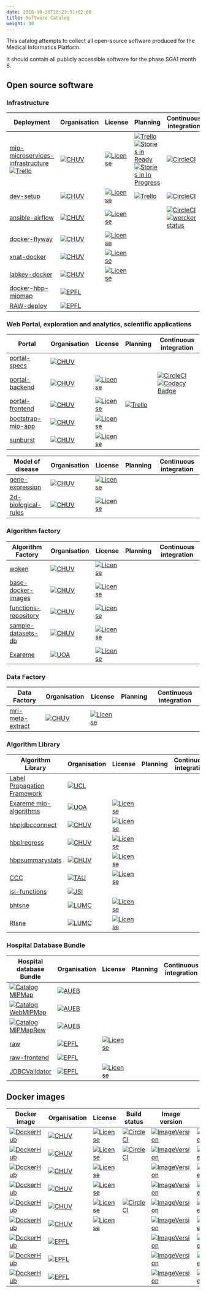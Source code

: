 ```yaml
---
date: 2016-10-30T18:23:51+02:00
title: Software Catalog
weight: 30
---
```


This catalog attempts to collect all open-source software produced for the Medical Informatics Platform.

It should contain all publicly accessible software for the phase SGA1 month 6.

## Open source software

### Infrastructure

| Deployment | Organisation | License | Planning | Continuous integration |
|------------|--------------|---------|------------|------------------------|
| [mip-microservices-infrastructure](https://github.com/HBPSP8Repo/mip-microservices-infrastructure) <br/> [![Trello](https://img.shields.io/badge/trello-components-blue.svg)](https://trello.com/b/h66fm9Ad/components-research-infrastructure) | [![CHUV](https://img.shields.io/badge/CHUV-LREN-AF4C64.svg)](https://www.unil.ch/lren/en/home.html) | [![License](https://img.shields.io/badge/license-Apache--2.0-blue.svg)](https://github.com/LREN-CHUV/mip-microservices-infrastructure/blob/master/LICENSE.md) | [![Trello](https://img.shields.io/badge/trello-infrastructure-blue.svg)](https://trello.com/b/droxZvFT/plans-research-infrastructure) <br/> [![Stories in Ready](https://badge.waffle.io/LREN-CHUV/mip-microservices-infrastructure.png?label=ready&title=stories%20ready)](https://waffle.io/LREN-CHUV/mip-microservices-infrastructure) <br/> [![Stories in In Progress](https://badge.waffle.io/LREN-CHUV/mip-microservices-infrastructure.png?label=in+progress&title=stories%20in%20progress)](https://waffle.io/LREN-CHUV/mip-microservices-infrastructure) | [![CircleCI](https://circleci.com/gh/LREN-CHUV/mip-microservices-infrastructure/tree/master.svg?style=svg)](https://circleci.com/gh/LREN-CHUV/mip-microservices-infrastructure/tree/master) |
| [dev-setup](https://github.com/HBPSP8Repo/dev-setup) | [![CHUV](https://img.shields.io/badge/CHUV-LREN-AF4C64.svg)](https://www.unil.ch/lren/en/home.html) | [![License](https://img.shields.io/badge/license-Apache--2.0-blue.svg)](https://github.com/LREN-CHUV/dev-setup/blob/master/LICENSE.md) | [![Trello](https://img.shields.io/badge/trello-development--tools-blue.svg)](https://trello.com/b/4lsExdnC/components-development-tools) | [![CircleCI](https://circleci.com/gh/LREN-CHUV/dev-setup.svg?style=svg)](https://circleci.com/gh/LREN-CHUV/dev-setup) |
| [ansible-airflow](https://github.com/HBPSP8Repo/ansible-airflow) | [![CHUV](https://img.shields.io/badge/CHUV-LREN-AF4C64.svg)](https://www.unil.ch/lren/en/home.html) | [![License](https://img.shields.io/badge/license-MIT-blue.svg)](https://github.com/HBPSP8Repo/ansible-airflow/blob/master/LICENSE) |   | [![CircleCI](https://circleci.com/gh/LREN-CHUV/ansible-airflow.svg?style=svg)](https://circleci.com/gh/LREN-CHUV/ansible-airflow) [![wercker status](https://app.wercker.com/status/9bab59ff38cd2dbf9f5ef1949fa75692/s/master "wercker status")](https://app.wercker.com/project/byKey/9bab59ff38cd2dbf9f5ef1949fa75692) |
| [docker-flyway](https://github.com/HBPSP8Repo/docker-flyway) | [![CHUV](https://img.shields.io/badge/CHUV-LREN-AF4C64.svg)](https://www.unil.ch/lren/en/home.html) | [![License](https://img.shields.io/badge/license-Apache--2.0-blue.svg)](https://github.com/LREN-CHUV/docker-flyway/blob/master/LICENSE) |   |   |
| [xnat-docker](https://github.com/HBPSP8Repo/xnat-docker) | [![CHUV](https://img.shields.io/badge/CHUV-LREN-AF4C64.svg)](https://www.unil.ch/lren/en/home.html) | [![License](https://img.shields.io/badge/license-Apache--2.0-blue.svg)](https://github.com/LREN-CHUV/xnat-docker/blob/master/LICENSE) |   |
| [labkey-docker](https://github.com/HBPSP8Repo/labkey-docker) | [![CHUV](https://img.shields.io/badge/CHUV-LREN-AF4C64.svg)](https://www.unil.ch/lren/en/home.html) | [![License](https://img.shields.io/badge/license-Apache--2.0-blue.svg)](https://github.com/LREN-CHUV/labkey-docker/blob/master/LICENSE) |   |
| [docker-hbp-mipmap](https://github.com/HBPSP8Repo/docker-hbp-mipmap) | [![EPFL](https://img.shields.io/badge/EPFL-DIAS-6A5ACD.svg)](http://dias.epfl.ch/) |   |   |   |
| [RAW-deploy](https://github.com/HBPSP8Repo/RAW-deploy) | [![EPFL](https://img.shields.io/badge/EPFL-DIAS-6A5ACD.svg)](http://dias.epfl.ch/) |   |   |

### Web Portal, exploration and analytics, scientific applications

| Portal | Organisation | License | Planning | Continuous integration |
|--------|--------------|---------|------------|------------------------|
| [portal-specs](https://github.com/HBPSP8Repo/portal-specs) | [![CHUV](https://img.shields.io/badge/CHUV-LREN-AF4C64.svg)](https://www.unil.ch/lren/en/home.html) |   |   |   |
| [portal-backend](https://github.com/HBPSP8Repo/portal-backend) | [![CHUV](https://img.shields.io/badge/CHUV-LREN-AF4C64.svg)](https://www.unil.ch/lren/en/home.html) | [![License](https://img.shields.io/badge/license-AGPL--3.0-blue.svg)](https://www.gnu.org/licenses/agpl-3.0.html) |   | [![CircleCI](https://circleci.com/gh/LREN-CHUV/portal-backend/tree/master.svg?style=svg)](https://circleci.com/gh/LREN-CHUV/portal-backend/tree/master) <br/> [![Codacy Badge](https://api.codacy.com/project/badge/Grade/087c83d0601a46c7a4dd91f2e5935a5a)](https://www.codacy.com/app/mirco-nasuti/portal-backend?utm_source=github.com&amp;utm_medium=referral&amp;utm_content=LREN-CHUV/portal-backend&amp;utm_campaign=Badge_Grade) |
| [portal-frontend](https://github.com/HBPSP8Repo/portal-frontend) | [![CHUV](https://img.shields.io/badge/CHUV-LREN-AF4C64.svg)](https://www.unil.ch/lren/en/home.html) | [![License](https://img.shields.io/badge/license-AGPL--3.0-blue.svg)](https://www.gnu.org/licenses/agpl-3.0.html) | [![Trello](https://img.shields.io/badge/trello-web--frontend-blue.svg)](https://trello.com/b/lr3NS4W6/dev-web-front-end) |   |
| [bootstrap-mip-app](https://github.com/HBPSP8Repo/bootstrap-mip-app) | [![CHUV](https://img.shields.io/badge/CHUV-LREN-AF4C64.svg)](https://www.unil.ch/lren/en/home.html) | [![License](https://img.shields.io/badge/license-MIT-blue.svg)](https://github.com/LREN-CHUV/bootstrap-mip-app/blob/master/LICENSE) |   |   |
| [sunburst](https://github.com/HBPSP8Repo/sunburst) | [![CHUV](https://img.shields.io/badge/CHUV-LREN-AF4C64.svg)](https://www.unil.ch/lren/en/home.html) | [![License](https://img.shields.io/badge/license-GPL--3.0-blue.svg)](https://github.com/HBPSP8Repo/sunburst/blob/master/LICENSE) |   |   |

| Model of disease | Organisation | License | Planning | Continuous integration |
|--------|--------------|---------|------------|------------------------|
| [gene-expression](https://github.com/HBPSP8Repo/gene-expression) | [![CHUV](https://img.shields.io/badge/CHUV-LREN-AF4C64.svg)](https://www.unil.ch/lren/en/home.html) | [![License](https://img.shields.io/badge/license-GPL--3.0-blue.svg)](https://github.com/HBPSP8Repo/gene-expression/blob/master/LICENSE) |   |   |
| [2d-biological-rules](https://github.com/HBPSP8Repo/2d-biological-rules) | [![CHUV](https://img.shields.io/badge/CHUV-LREN-AF4C64.svg)](https://www.unil.ch/lren/en/home.html) | [![License](https://img.shields.io/badge/license-GPL--3.0-blue.svg)](https://github.com/HBPSP8Repo/2d-biological-rules/blob/master/LICENSE) |   |   |

### Algorithm factory

| Algorithm Factory | Organisation | License | Planning | Continuous integration |
|-------------------|--------------|---------|------------|------------------------|
| [woken](https://github.com/HBPSP8Repo/woken) | [![CHUV](https://img.shields.io/badge/CHUV-LREN-AF4C64.svg)](https://www.unil.ch/lren/en/home.html) | [![License](https://img.shields.io/badge/license-Apache--2.0-blue.svg)](https://github.com/HBPSP8Repo/woken/blob/master/LICENSE) |   |   |
| [base-docker-images](https://github.com/HBPSP8Repo/base-docker-images) | [![CHUV](https://img.shields.io/badge/CHUV-LREN-AF4C64.svg)](https://www.unil.ch/lren/en/home.html) | [![License](https://img.shields.io/badge/license-Apache--2.0-blue.svg)](https://github.com/LREN-CHUV/mip-microservices-infrastructure/blob/master/LICENSE.md) |   |   |
| [functions-repository](https://github.com/HBPSP8Repo/functions-repository) |  [![CHUV](https://img.shields.io/badge/CHUV-LREN-AF4C64.svg)](https://www.unil.ch/lren/en/home.html) | [![License](https://img.shields.io/badge/license-Apache--2.0-blue.svg)](https://github.com/LREN-CHUV/mip-microservices-infrastructure/blob/master/LICENSE.md) |   |   |
| [sample-datasets-db](https://github.com/HBPSP8Repo/sample-datasets-db) | [![CHUV](https://img.shields.io/badge/CHUV-LREN-AF4C64.svg)](https://www.unil.ch/lren/en/home.html) | [![License](https://img.shields.io/badge/license-Apache--2.0-blue.svg)](https://github.com/HBPSP8Repo/sample-datasets-db/blob/master/LICENSE) |   |   |
| [Exareme](https://github.com/HBPSP8Repo/exareme) | [![UOA](https://img.shields.io/badge/UOA-madgik-BDCFD6.svg)](http://www.madgik.di.uoa.gr/) | [![License](https://img.shields.io/badge/license-MIT-blue.svg)](https://github.com/HBPSP8Repo/exareme/blob/mip/LICENSE) |   |   |

### Data Factory

| Data Factory | Organisation | License | Planning | Continuous integration |
|--------------|--------------|---------|------------|------------------------|
| [mri-meta-extract](https://github.com/HBPSP8Repo/mri-meta-extract) | [![CHUV](https://img.shields.io/badge/CHUV-LREN-AF4C64.svg)](https://www.unil.ch/lren/en/home.html) | [![License](https://img.shields.io/badge/license-Apache--2.0-blue.svg)](https://github.com/HBPSP8Repo/mri-meta-extract/blob/master/LICENSE) |   |   |

### Algorithm Library

| Algorithm Library | Organisation | License | Planning | Continuous integration |
|-------------------|--------------|---------|------------|------------------------|
| [Label Propagation Framework](http://www.fil.ion.ucl.ac.uk/~john/LabelProp/) | [![UCL](https://img.shields.io/badge/UCL-Wellcome%20Trust-F6C100.svg)](http://www.fil.ion.ucl.ac.uk/) |   |   |   |
| [Exareme mip-algorithms](https://github.com/HBPSP8Repo/mip-algorithms) | [![UOA](https://img.shields.io/badge/UOA-madgik-BDCFD6.svg)](http://www.madgik.di.uoa.gr/) | [![License](https://img.shields.io/badge/license-MIT-blue.svg)](https://github.com/HBPSP8Repo/mip-algorithms/blob/master/LICENSE) |   |   |
| [hbpjdbcconnect](https://github.com/HBPSP8Repo/hbpjdbcconnect) | [![CHUV](https://img.shields.io/badge/CHUV-LREN-AF4C64.svg)](https://www.unil.ch/lren/en/home.html)  | [![License](https://img.shields.io/badge/license-Apache--2.0-blue.svg)](https://github.com/LREN-CHUV/mip-microservices-infrastructure/blob/master/LICENSE.md) |   |   |
| [hbplregress](https://github.com/HBPSP8Repo/hbplregress) | [![CHUV](https://img.shields.io/badge/CHUV-LREN-AF4C64.svg)](https://www.unil.ch/lren/en/home.html) | [![License](https://img.shields.io/badge/license-Apache--2.0-blue.svg)](https://github.com/LREN-CHUV/mip-microservices-infrastructure/blob/master/LICENSE.md) |   |   |
| [hbpsummarystats](https://github.com/HBPSP8Repo/hbpsummarystats) | [![CHUV](https://img.shields.io/badge/CHUV-LREN-AF4C64.svg)](https://www.unil.ch/lren/en/home.html) | [![License](https://img.shields.io/badge/license-Apache--2.0-blue.svg)](https://github.com/LREN-CHUV/mip-microservices-infrastructure/blob/master/LICENSE.md) |   |   |
| [CCC](https://github.com/HBPSP8Repo/CCC) | [![TAU](https://img.shields.io/badge/TAU-ICTAF-AD2C32.svg)](http://ictaf.tau.ac.il/index.asp?lang=eng) | [![License](https://img.shields.io/badge/license-GPL--3.0-blue.svg)](https://github.com/HBPSP8Repo/CCC/blob/master/LICENSE) |   |   |
| [jsi-functions](https://github.com/HBPSP8Repo/jsi-functions) | [![JSI](https://img.shields.io/badge/JSI-KT-CCDDEE.svg)](http://kt.ijs.si/) |   |   |   |
| [bhtsne](https://github.com/HBPSP8Repo/bhtsne) | [![LUMC](https://img.shields.io/badge/LUMC-LKEB-99CBE7.svg)](https://www.lumc.nl/org/radiologie/research/87377/) | [![License](https://img.shields.io/badge/license-BSD-blue.svg)](https://github.com/HBPSP8Repo/btsne/blob/master/LICENSE.txt) |   |   |
| [Rtsne](https://github.com/HBPSP8Repo/Rtsne) | [![LUMC](https://img.shields.io/badge/LUMC-LKEB-99CBE7.svg)](https://www.lumc.nl/org/radiologie/research/87377/) | [![License](https://img.shields.io/badge/license-BSD--3--clause-blue.svg)](https://github.com/HBPSP8Repo/Rtsne/blob/master/LICENSE) |   |   |

### Hospital Database Bundle

| Hospital database Bundle | Organisation | License  | Planning | Continuous integration |
|-----------------|--------------|----------|-------------|------------------------|
| [![Catalog](https://img.shields.io/badge/hbp-catalog-F49542.svg)](https://collab.humanbrainproject.eu/#/collab/19/nav/2108?state=software,MIPMap) <br/> [MIPMap](https://github.com/HBPSP8Repo/MIPMap) | [![AUEB](https://img.shields.io/badge/aueb-wim-9D5459.svg)](http://www.aueb.gr/index_en.php) |   |   |   |
| [![Catalog](https://img.shields.io/badge/hbp-catalog-F49542.svg)](https://collab.humanbrainproject.eu/#/collab/19/nav/2108?state=software,WebMIPMap) <br/> [WebMIPMap](https://github.com/HBPSP8Repo/WebMIPMap) | [![AUEB](https://img.shields.io/badge/aueb-wim-9D5459.svg)](http://www.aueb.gr/index_en.php) |   |   |   |
| [![Catalog](https://img.shields.io/badge/hbp-catalog-F49542.svg)](https://collab.humanbrainproject.eu/#/collab/19/nav/2108?state=software,MIPMapRew) <br/> [MIPMapRew](https://github.com/HBPSP8Repo/MIPMapRew) | [![AUEB](https://img.shields.io/badge/aueb-wim-9D5459.svg)](http://www.aueb.gr/index_en.php) |   |   |   |
| [raw](https://github.com/HBPSP8Repo/raw) | [![EPFL](https://img.shields.io/badge/EPFL-DIAS-6A5ACD.svg)](http://dias.epfl.ch/) | [![License](https://img.shields.io/badge/license-MIT-blue.svg)](https://github.com/HBPSP8Repo/raw/blob/master/LICENSE) |   |   |
| [raw-frontend](https://github.com/HBPSP8Repo/raw-frontend) | [![EPFL](https://img.shields.io/badge/EPFL-DIAS-6A5ACD.svg)](http://dias.epfl.ch/) |   |   |   |
| [JDBCValidator](https://github.com/HBPSP8Repo/JDBCValidator) | [![EPFL](https://img.shields.io/badge/EPFL-DIAS-6A5ACD.svg)](http://dias.epfl.ch/) | [![License](https://img.shields.io/badge/license-MIT-blue.svg)](https://github.com/HBPSP8Repo/JDBCValidator/blob/master/LICENSE.md) |   |   |

## Docker images

| Docker image | Organisation | License | Build status | Image version | Image layers |
|---------------------------------------------|--------------|---------|--------------|---------------|--------------|
| [![DockerHub](https://img.shields.io/badge/docker-lren%2Fflyway-008bb8.svg)](https://hub.docker.com/r/lren/flyway/) | [![CHUV](https://img.shields.io/badge/CHUV-LREN-AF4C64.svg)](https://www.unil.ch/lren/en/home.html) | [![License](https://img.shields.io/badge/license-Apache--2.0-blue.svg)](https://github.com/LREN-CHUV/docker-flyway/blob/master/LICENSE) | [![CircleCI](https://circleci.com/gh/LREN-CHUV/docker-flyway/tree/master.svg?style=svg)](https://circleci.com/gh/LREN-CHUV/docker-flyway/tree/master) | [![ImageVersion](https://images.microbadger.com/badges/version/lren/flyway.svg)](https://hub.docker.com/r/lren/flyway/tags "lren/flyway image tags") | [![ImageLayers](https://images.microbadger.com/badges/image/lren/flyway.svg)](https://microbadger.com/#/images/lren/flyway "lren/flyway on microbadger") |
| [![DockerHub](https://img.shields.io/badge/docker-lren%2Fxnat-008bb8.svg)](https://hub.docker.com/r/lren/xnat/) | [![CHUV](https://img.shields.io/badge/CHUV-LREN-AF4C64.svg)](https://www.unil.ch/lren/en/home.html) | [![License](https://img.shields.io/badge/license-MIT-blue.svg)](http://xnat.org/download/) | [![CircleCI](https://circleci.com/gh/LREN-CHUV/xnat-docker/tree/master.svg?style=svg)](https://circleci.com/gh/LREN-CHUV/xnat-docker/tree/master) | [![ImageVersion](https://images.microbadger.com/badges/version/lren/xnat.svg)](https://hub.docker.com/r/lren/xnat/tags "lren/xnat image tags") | [![ImageLayers](https://images.microbadger.com/badges/image/lren/xnat.svg)](https://microbadger.com/#/images/lren/xnat "lren/xnat on microbadger") |
| [![DockerHub](https://img.shields.io/badge/docker-lren%2Flabkey-008bb8.svg)](https://hub.docker.com/r/lren/labkey/) | [![CHUV](https://img.shields.io/badge/CHUV-LREN-AF4C64.svg)](https://www.unil.ch/lren/en/home.html) | [![License](https://img.shields.io/badge/license-Apache--2.0-blue.svg)](https://github.com/LREN-CHUV/labkey-docker/blob/master/LICENSE) |   | [![ImageVersion](https://images.microbadger.com/badges/version/lren/labkey.svg)](https://hub.docker.com/r/lren/labkey/tags "lren/labkey image tags") | [![ImageLayers](https://images.microbadger.com/badges/image/lren/labkey.svg)](https://microbadger.com/#/images/lren/labkey "lren/labkey on microbadger") |
| [![DockerHub](https://img.shields.io/badge/docker-hbpmip%2Fwoken-008bb8.svg)](https://hub.docker.com/r/hbpmip/woken/) | [![CHUV](https://img.shields.io/badge/CHUV-LREN-AF4C64.svg)](https://www.unil.ch/lren/en/home.html) | [![License](https://img.shields.io/badge/license-Apache--2.0-blue.svg)](https://github.com/LREN-CHUV/woken/blob/master/LICENSE) |   | [![ImageVersion](https://images.microbadger.com/badges/version/hbpmip/woken.svg)](https://hub.docker.com/r/hbpmip/woken/tags "hbpmip/woken image tags") | [![ImageLayers](https://images.microbadger.com/badges/image/hbpmip/woken.svg)](https://microbadger.com/#/images/hbpmip/woken "hbpmip/woken on microbadger") |
| [![DockerHub](https://img.shields.io/badge/docker-hbpmip%2Fportal--backend-008bb8.svg)](https://hub.docker.com/r/hbpmip/portal-backend/) | [![CHUV](https://img.shields.io/badge/CHUV-LREN-AF4C64.svg)](https://www.unil.ch/lren/en/home.html) | [![License](https://img.shields.io/badge/license-AGPL--3.0-blue.svg)](https://www.gnu.org/licenses/agpl-3.0.html) | [![CircleCI](https://circleci.com/gh/LREN-CHUV/portal-backend/tree/master.svg?style=svg)](https://circleci.com/gh/LREN-CHUV/portal-backend/tree/master) | [![ImageVersion](https://images.microbadger.com/badges/version/hbpmip/portal-backend.svg)](https://hub.docker.com/r/hbpmip/portal-backend/tags "hbpmip/portal-backend image tags") | [![ImageLayers](https://images.microbadger.com/badges/image/hbpmip/portal-backend.svg)](https://microbadger.com/#/images/hbpmip/portal-backend "hbpmip/portal-backend on microbadger") |
| [![DockerHub](https://img.shields.io/badge/docker-hbpmip%2Fportal--frontend-008bb8.svg)](https://hub.docker.com/r/hbpmip/portal-frontend/) | [![CHUV](https://img.shields.io/badge/CHUV-LREN-AF4C64.svg)](https://www.unil.ch/lren/en/home.html) | [![License](https://img.shields.io/badge/license-AGPL--3.0-blue.svg)](https://www.gnu.org/licenses/agpl-3.0.html) |   | [![ImageVersion](https://images.microbadger.com/badges/version/hbpmip/portal-frontend.svg)](https://hub.docker.com/r/hbpmip/portal-frontend/tags "hbpmip/portal-frontend image tags") | [![ImageLayers](https://images.microbadger.com/badges/image/hbpmip/portal-frontend.svg)](https://microbadger.com/#/images/hbpmip/portal-frontend "hbpmip/portal-frontend on microbadger") |
| [![DockerHub](https://img.shields.io/badge/docker-sambuc%2Fhbp--raw--engine-008bb8.svg)](https://hub.docker.com/r/sambuc/hbp-raw-engine/) | [![EPFL](https://img.shields.io/badge/EPFL-DIAS-6A5ACD.svg)](http://dias.epfl.ch/) | |   | [![ImageVersion](https://images.microbadger.com/badges/version/sambuc/hbp-raw-engine.svg)](https://hub.docker.com/r/sambuc/hbp-raw-engine/tags "sambuc/hbp-raw-engine image tags") | [![ImageLayers](https://images.microbadger.com/badges/image/sambuc/hbp-raw-engine.svg)](https://microbadger.com/#/images/sambuc/hbp-raw-engine "sambuc/hbp-raw-engine on microbadger") |
| [![DockerHub](https://img.shields.io/badge/docker-sambuc%2Fhbp--raw--sniffer-008bb8.svg)](https://hub.docker.com/r/sambuc/hbp-raw-sniffer/) | [![EPFL](https://img.shields.io/badge/EPFL-DIAS-6A5ACD.svg)](http://dias.epfl.ch/) | |   | [![ImageVersion](https://images.microbadger.com/badges/version/sambuc/hbp-raw-sniffer.svg)](https://hub.docker.com/r/sambuc/hbp-raw-sniffer/tags "sambuc/hbp-raw-sniffer image tags") | [![ImageLayers](https://images.microbadger.com/badges/image/sambuc/hbp-raw-sniffer.svg)](https://microbadger.com/#/images/sambuc/hbp-raw-sniffer "sambuc/hbp-raw-sniffer on microbadger") |
| [![DockerHub](https://img.shields.io/badge/docker-sambuc%2Fhbp--raw--admin-008bb8.svg)](https://hub.docker.com/r/sambuc/hbp-raw-admin/) | [![EPFL](https://img.shields.io/badge/EPFL-DIAS-6A5ACD.svg)](http://dias.epfl.ch/) | |   | [![ImageVersion](https://images.microbadger.com/badges/version/sambuc/hbp-raw-admin.svg)](https://hub.docker.com/r/sambuc/hbp-raw-admin/tags "sambuc/hbp-raw-admin image tags") | [![ImageLayers](https://images.microbadger.com/badges/image/sambuc/hbp-raw-admin.svg)](https://microbadger.com/#/images/sambuc/hbp-raw-admin "sambuc/hbp-raw-admin on microbadger") |
